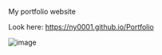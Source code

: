 My portfolio website 

Look here: https://ny0001.github.io/Portfolio

![image](https://user-images.githubusercontent.com/48203127/110932667-720e2600-8334-11eb-89ed-9fd640671d17.png)
